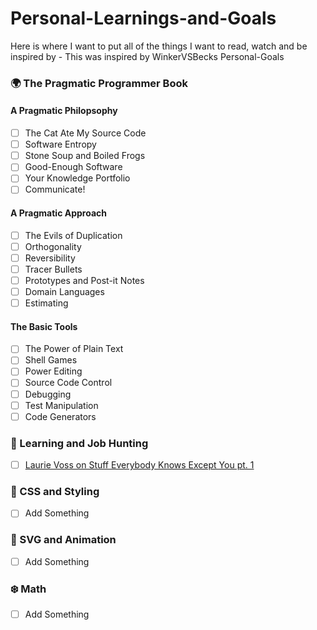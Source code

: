 # Personal-Learnings-and-Goals
Here is where I want to put all of the things I want to read, watch and be inspired by - This was inspired by WinkerVSBecks Personal-Goals


### 🌍 The Pragmatic Programmer Book 
#### A Pragmatic Philopsophy
- [ ] The Cat Ate My Source Code
- [ ] Software Entropy
- [ ] Stone Soup and Boiled Frogs
- [ ] Good-Enough Software
- [ ] Your Knowledge Portfolio
- [ ] Communicate!
#### A Pragmatic Approach
- [ ] The Evils of Duplication
- [ ] Orthogonality
- [ ] Reversibility
- [ ] Tracer Bullets
- [ ] Prototypes and Post-it Notes
- [ ] Domain Languages
- [ ] Estimating
#### The Basic Tools
- [ ] The Power of Plain Text
- [ ] Shell Games
- [ ] Power Editing
- [ ] Source Code Control
- [ ] Debugging
- [ ] Test Manipulation
- [ ] Code Generators

### :woman: Learning and Job Hunting
- [ ] [Laurie Voss on Stuff Everybody Knows Except You pt. 1](https://www.youtube.com/watch?v=JIJZnF_L5KI)

### 🐙 CSS and Styling
- [ ] Add Something

### 🐳 SVG and Animation
- [ ] Add Something

### ❄️ Math
- [ ] Add Something

